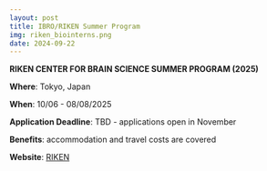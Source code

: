 ```yaml
---
layout: post
title: IBRO/RIKEN Summer Program 
img: riken_biointerns.png
date: 2024-09-22
---
```


**RIKEN CENTER FOR BRAIN SCIENCE SUMMER PROGRAM (2025)**

**Where**: Tokyo, Japan

**When**: 10/06 - 08/08/2025 

**Application Deadline**: TBD - applications open in November  

**Benefits**: accommodation and travel costs are covered

**Website**: [RIKEN](https://cbs.riken.jp/en/summer/)

